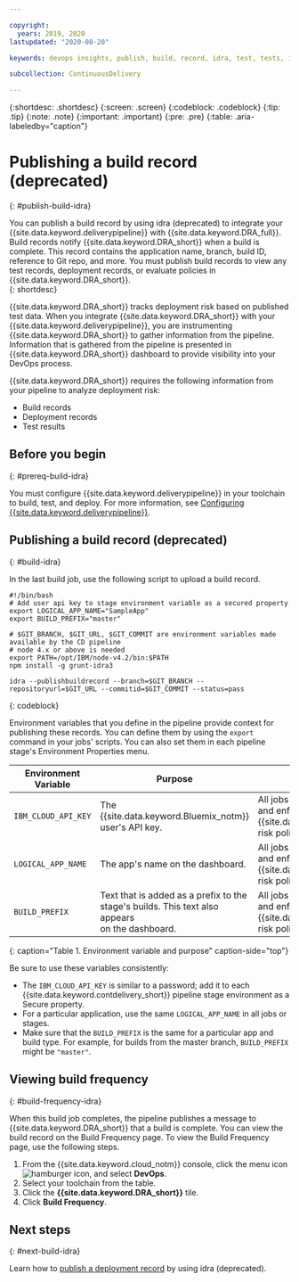 ```yaml
---

copyright:
  years: 2019, 2020
lastupdated: "2020-08-20"

keywords: devops insights, publish, build, record, idra, test, tests, install, app, dashboard

subcollection: ContinuousDelivery

---
```


{:shortdesc: .shortdesc}
{:screen: .screen}
{:codeblock: .codeblock}
{:tip: .tip}
{:note: .note}
{:important: .important}
{:pre: .pre}
{:table: .aria-labeledby="caption"}

# Publishing a build record (deprecated)
{: #publish-build-idra}

You can publish a build record by using idra (deprecated) to integrate your {{site.data.keyword.deliverypipeline}} with {{site.data.keyword.DRA_full}}. Build records notify {{site.data.keyword.DRA_short}} when a build is complete. This record contains the application name, branch, build ID, reference to Git repo, and more. You must publish build records to view any test records, deployment records, or evaluate policies in {{site.data.keyword.DRA_short}}.  
{: shortdesc}

{{site.data.keyword.DRA_short}} tracks deployment risk based on published test data. When you integrate {{site.data.keyword.DRA_short}} with your {{site.data.keyword.deliverypipeline}}, you are instrumenting {{site.data.keyword.DRA_short}} to gather information from the pipeline. Information that is gathered from the pipeline is presented in {{site.data.keyword.DRA_short}} dashboard to provide visibility into your DevOps process.

{{site.data.keyword.DRA_short}} requires the following information from your pipeline to analyze deployment risk:

* Build records
* Deployment records
* Test results


## Before you begin
{: #prereq-build-idra}

You must configure {{site.data.keyword.deliverypipeline}} in your toolchain to build, test, and deploy. For more information, see [Configuring {{site.data.keyword.deliverypipeline}}](/docs/services/ContinuousDelivery?topic=ContinuousDelivery-deliverypipeline).


## Publishing a build record (deprecated)
{: #build-idra}

In the last build job, use the following script to upload a build record.

```
#!/bin/bash
# Add user api key to stage environment variable as a secured property
export LOGICAL_APP_NAME="SampleApp"
export BUILD_PREFIX="master"

# $GIT_BRANCH, $GIT_URL, $GIT_COMMIT are environment variables made available by the CD pipeline
# node 4.x or above is needed
export PATH=/opt/IBM/node-v4.2/bin:$PATH
npm install -g grunt-idra3

idra --publishbuildrecord --branch=$GIT_BRANCH --repositoryurl=$GIT_URL --commitid=$GIT_COMMIT --status=pass
```
{: codeblock}

Environment variables that you define in the pipeline provide context for publishing these records. You can define them by using the `export` command in your jobs' scripts. You can also set them in each pipeline stage's Environment Properties menu.


| Environment Variable  | Purpose                                                                                        | Required |
|-----------------------|------------------------------------------------------------------------------------------------|-------------|
| `IBM_CLOUD_API_KEY`   | The {{site.data.keyword.Bluemix_notm}} user's API key.                                         | All jobs that start the idra CLI and enforce {{site.data.keyword.DRA_short}} risk policies.  |
| `LOGICAL_APP_NAME`    | The app's name on the dashboard.                                                               | All jobs that build, test, deploy, and enforce {{site.data.keyword.DRA_short}} risk policies. |
| `BUILD_PREFIX`        | Text that is added as a prefix to the <br> stage's builds. This text also appears <br> on the dashboard. | All jobs that build, test, deploy, and enforce {{site.data.keyword.DRA_short}} risk policies. |
{: caption="Table 1. Environment variable and purpose" caption-side="top"}

Be sure to use these variables consistently:

* The `IBM_CLOUD_API_KEY` is similar to a password; add it to each {{site.data.keyword.contdelivery_short}} pipeline stage environment as a Secure property.
* For a particular application, use the same `LOGICAL_APP_NAME` in all jobs or stages.
* Make sure that the `BUILD_PREFIX` is the same for a particular app and build type. For example, for builds from the master branch, `BUILD_PREFIX` might be `"master"`.


## Viewing build frequency
{: #build-frequency-idra}

When this build job completes, the pipeline publishes a message to {{site.data.keyword.DRA_short}} that a build is complete. You can view the build record on the Build Frequency page. To view the Build Frequency page, use the following steps.

1. From the {{site.data.keyword.cloud_notm}} console, click the menu icon ![hamburger icon](images/icon_hamburger.svg), and select **DevOps**.
2. Select your toolchain from the table.  
3. Click the **{{site.data.keyword.DRA_short}}** tile.
4. Click **Build Frequency**.


## Next steps
{: #next-build-idra} 

Learn how to [publish a deployment record](/docs/ContinuousDelivery?topic=ContinuousDelivery-publish-deploy-idra) by using idra (deprecated).
